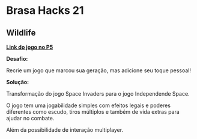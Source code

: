 <h1>
        Brasa Hacks 21
</h1>

<h2>
        Wildlife
</h2>

<p>
        <a href="https://editor.p5js.org/fabricio.r.passos/sketches/PDCvAm03P" target="_blank"><b>Link do jogo no P5</b></a>
</p>
    
<div>
<p>
  <strong>
                Desafio:
    </strong>
    </p>

   <p>
            Recrie um jogo que marcou sua geração, mas adicione seu toque pessoal!
        </p>

   <p>
            <strong>
                Solução:
            </strong>
        </p>
        
   <p>
           Transformação do jogo Space Invaders para o jogo Independende Space. 
        </p>

   <p>
            O jogo tem uma jogabilidade simples com efeitos legais e poderes diferentes como escudo, tiros múltiplos e também de vida extras para ajudar no combate.
        </p>

   <p>
            Além da possibilidade de interação multiplayer.
        </p>
    </div>
